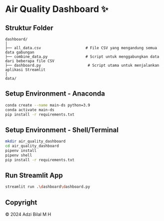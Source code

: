# Air Quality Dashboard ✨

## Struktur Folder
```
dashboard/
│
├── all_data.csv                    # File CSV yang mengandung semua data gabungan
├── combine_data.py                 # Script untuk menggabungkan data dari beberapa file CSV
├── dashboard.py                     # Script utama untuk menjalankan aplikasi Streamlit
│
data/
```

## Setup Environment - Anaconda
```bash
conda create --name main-ds python=3.9
conda activate main-ds
pip install -r requirements.txt
```

## Setup Environment - Shell/Terminal
```bash
mkdir air_quality_dashboard
cd air_quality_dashboard
pipenv install
pipenv shell
pip install -r requirements.txt
```

## Run Streamlit App
```bash
streamlit run .\dashboard\dashboard.py
```

## Copyright
© 2024 Adzi Bilal M H
